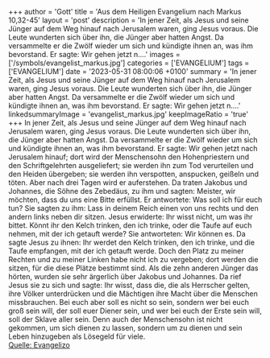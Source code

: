 +++
author = 'Gott'
title = 'Aus dem Heiligen Evangelium nach Markus 10,32-45'
layout = 'post'
description = 'In jener Zeit, als Jesus und seine Jünger auf dem Weg hinauf nach Jerusalem waren, ging Jesus voraus. Die Leute wunderten sich über ihn, die Jünger aber hatten Angst. Da versammelte er die Zwölf wieder um sich und kündigte ihnen an, was ihm bevorstand. Er sagte: Wir gehen jetzt n....'
images = ['/symbols/evangelist_markus.jpg']
categories = ['EVANGELIUM']
tags = ['EVANGELIUM']
date = '2023-05-31 08:00:06 +0100'
summary = 'In jener Zeit, als Jesus und seine Jünger auf dem Weg hinauf nach Jerusalem waren, ging Jesus voraus. Die Leute wunderten sich über ihn, die Jünger aber hatten Angst. Da versammelte er die Zwölf wieder um sich und kündigte ihnen an, was ihm bevorstand. Er sagte: Wir gehen jetzt n....'
linkedsummaryImage = 'evangelist_markus.jpg'
keepImageRatio = 'true'
+++
In jener Zeit, als Jesus und seine Jünger auf dem Weg hinauf nach Jerusalem waren, ging Jesus voraus. Die Leute wunderten sich über ihn, die Jünger aber hatten Angst. Da versammelte er die Zwölf wieder um sich und kündigte ihnen an, was ihm bevorstand.
Er sagte: Wir gehen jetzt nach Jerusalem hinauf; dort wird der Menschensohn den Hohenpriestern und den Schriftgelehrten ausgeliefert; sie werden ihn zum Tod verurteilen und den Heiden übergeben;
sie werden ihn verspotten, anspucken, geißeln und töten.<!--more--> Aber nach drei Tagen wird er auferstehen.
Da traten Jakobus und Johannes, die Söhne des Zebedäus, zu ihm und sagten: Meister, wir möchten, dass du uns eine Bitte erfüllst.
Er antwortete: Was soll ich für euch tun?
Sie sagten zu ihm: Lass in deinem Reich einen von uns rechts und den andern links neben dir sitzen.
Jesus erwiderte: Ihr wisst nicht, um was ihr bittet. Könnt ihr den Kelch trinken, den ich trinke, oder die Taufe auf euch nehmen, mit der ich getauft werde?
Sie antworteten: Wir können es. Da sagte Jesus zu ihnen: Ihr werdet den Kelch trinken, den ich trinke, und die Taufe empfangen, mit der ich getauft werde.
Doch den Platz zu meiner Rechten und zu meiner Linken habe nicht ich zu vergeben; dort werden die sitzen, für die diese Plätze bestimmt sind.
Als die zehn anderen Jünger das hörten, wurden sie sehr ärgerlich über Jakobus und Johannes.
Da rief Jesus sie zu sich und sagte: Ihr wisst, dass die, die als Herrscher gelten, ihre Völker unterdrücken und die Mächtigen ihre Macht über die Menschen missbrauchen.
Bei euch aber soll es nicht so sein, sondern wer bei euch groß sein will, der soll euer Diener sein,
und wer bei euch der Erste sein will, soll der Sklave aller sein.
Denn auch der Menschensohn ist nicht gekommen, um sich dienen zu lassen, sondern um zu dienen und sein Leben hinzugeben als Lösegeld für viele.<br> [Quelle: Evangelizo](https://evangeliumtagfuertag.org/DE/gospel)